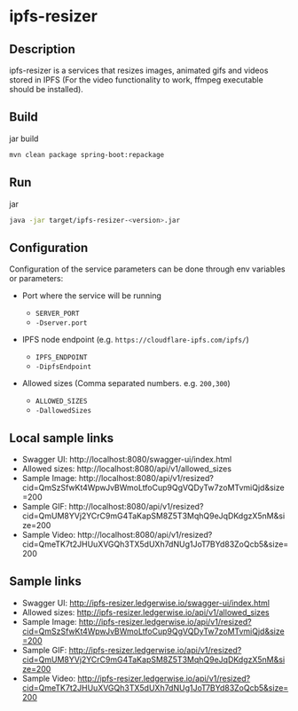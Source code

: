 # ipfs-resizer

## Description

ipfs-resizer is a services that resizes images, animated gifs and videos stored in IPFS (For the video functionality to work, ffmpeg executable should be installed).

## Build

jar build

```bash
mvn clean package spring-boot:repackage
```

## Run

jar

```bash
java -jar target/ipfs-resizer-<version>.jar
```

## Configuration

Configuration of the service parameters can be done through env variables or parameters:

- Port where the service will be running

  - `SERVER_PORT`
  - `-Dserver.port`

- IPFS node endpoint (e.g. `https://cloudflare-ipfs.com/ipfs/`)

  - `IPFS_ENDPOINT`
  - `-DipfsEndpoint`

- Allowed sizes (Comma separated numbers. e.g. `200,300`)
  - `ALLOWED_SIZES`
  - `-DallowedSizes`

## Local sample links

- Swagger UI: http://localhost:8080/swagger-ui/index.html
- Allowed sizes: http://localhost:8080/api/v1/allowed_sizes
- Sample Image: http://localhost:8080/api/v1/resized?cid=QmSzSfwKt4WpwJvBWmoLtfoCup9QgVQDyTw7zoMTvmiQjd&size=200
- Sample GIF: http://localhost:8080/api/v1/resized?cid=QmUM8YVj2YCrC9mG4TaKapSM8Z5T3MqhQ9eJqDKdgzX5nM&size=200
- Sample Video: http://localhost:8080/api/v1/resized?cid=QmeTK7t2JHUuXVGQh3TX5dUXh7dNUg1JoT7BYd83ZoQcb5&size=200

## Sample links

- Swagger UI: http://ipfs-resizer.ledgerwise.io/swagger-ui/index.html
- Allowed sizes: http://ipfs-resizer.ledgerwise.io/api/v1/allowed_sizes
- Sample Image: http://ipfs-resizer.ledgerwise.io/api/v1/resized?cid=QmSzSfwKt4WpwJvBWmoLtfoCup9QgVQDyTw7zoMTvmiQjd&size=200
- Sample GIF: http://ipfs-resizer.ledgerwise.io/api/v1/resized?cid=QmUM8YVj2YCrC9mG4TaKapSM8Z5T3MqhQ9eJqDKdgzX5nM&size=200
- Sample Video: http://ipfs-resizer.ledgerwise.io/api/v1/resized?cid=QmeTK7t2JHUuXVGQh3TX5dUXh7dNUg1JoT7BYd83ZoQcb5&size=200
